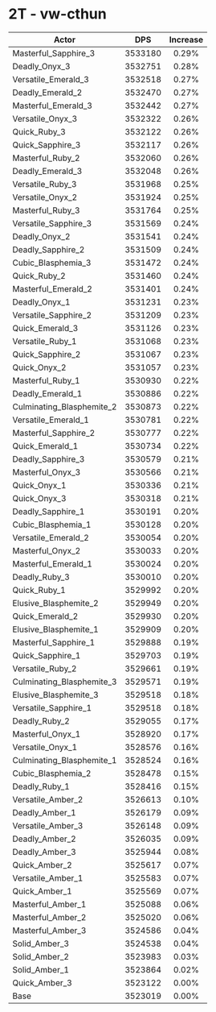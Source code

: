 # 2T - vw-cthun
| Actor | DPS | Increase |
|---|:---:|:---:|
|Masterful_Sapphire_3|3533180|0.29%|
|Deadly_Onyx_3|3532751|0.28%|
|Versatile_Emerald_3|3532518|0.27%|
|Deadly_Emerald_2|3532470|0.27%|
|Masterful_Emerald_3|3532442|0.27%|
|Versatile_Onyx_3|3532322|0.26%|
|Quick_Ruby_3|3532122|0.26%|
|Quick_Sapphire_3|3532117|0.26%|
|Masterful_Ruby_2|3532060|0.26%|
|Deadly_Emerald_3|3532048|0.26%|
|Versatile_Ruby_3|3531968|0.25%|
|Versatile_Onyx_2|3531924|0.25%|
|Masterful_Ruby_3|3531764|0.25%|
|Versatile_Sapphire_3|3531569|0.24%|
|Deadly_Onyx_2|3531541|0.24%|
|Deadly_Sapphire_2|3531509|0.24%|
|Cubic_Blasphemia_3|3531472|0.24%|
|Quick_Ruby_2|3531460|0.24%|
|Masterful_Emerald_2|3531401|0.24%|
|Deadly_Onyx_1|3531231|0.23%|
|Versatile_Sapphire_2|3531209|0.23%|
|Quick_Emerald_3|3531126|0.23%|
|Versatile_Ruby_1|3531068|0.23%|
|Quick_Sapphire_2|3531067|0.23%|
|Quick_Onyx_2|3531057|0.23%|
|Masterful_Ruby_1|3530930|0.22%|
|Deadly_Emerald_1|3530886|0.22%|
|Culminating_Blasphemite_2|3530873|0.22%|
|Versatile_Emerald_1|3530781|0.22%|
|Masterful_Sapphire_2|3530777|0.22%|
|Quick_Emerald_1|3530734|0.22%|
|Deadly_Sapphire_3|3530579|0.21%|
|Masterful_Onyx_3|3530566|0.21%|
|Quick_Onyx_1|3530336|0.21%|
|Quick_Onyx_3|3530318|0.21%|
|Deadly_Sapphire_1|3530191|0.20%|
|Cubic_Blasphemia_1|3530128|0.20%|
|Versatile_Emerald_2|3530054|0.20%|
|Masterful_Onyx_2|3530033|0.20%|
|Masterful_Emerald_1|3530024|0.20%|
|Deadly_Ruby_3|3530010|0.20%|
|Quick_Ruby_1|3529992|0.20%|
|Elusive_Blasphemite_2|3529949|0.20%|
|Quick_Emerald_2|3529930|0.20%|
|Elusive_Blasphemite_1|3529909|0.20%|
|Masterful_Sapphire_1|3529888|0.19%|
|Quick_Sapphire_1|3529703|0.19%|
|Versatile_Ruby_2|3529661|0.19%|
|Culminating_Blasphemite_3|3529571|0.19%|
|Elusive_Blasphemite_3|3529518|0.18%|
|Versatile_Sapphire_1|3529518|0.18%|
|Deadly_Ruby_2|3529055|0.17%|
|Masterful_Onyx_1|3528920|0.17%|
|Versatile_Onyx_1|3528576|0.16%|
|Culminating_Blasphemite_1|3528524|0.16%|
|Cubic_Blasphemia_2|3528478|0.15%|
|Deadly_Ruby_1|3528416|0.15%|
|Versatile_Amber_2|3526613|0.10%|
|Deadly_Amber_1|3526179|0.09%|
|Versatile_Amber_3|3526148|0.09%|
|Deadly_Amber_2|3526035|0.09%|
|Deadly_Amber_3|3525944|0.08%|
|Quick_Amber_2|3525617|0.07%|
|Versatile_Amber_1|3525583|0.07%|
|Quick_Amber_1|3525569|0.07%|
|Masterful_Amber_1|3525088|0.06%|
|Masterful_Amber_2|3525020|0.06%|
|Masterful_Amber_3|3524586|0.04%|
|Solid_Amber_3|3524538|0.04%|
|Solid_Amber_2|3523983|0.03%|
|Solid_Amber_1|3523864|0.02%|
|Quick_Amber_3|3523122|0.00%|
|Base|3523019|0.00%|
